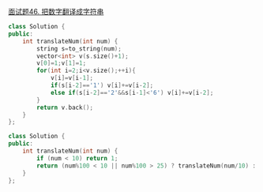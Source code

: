 [面试题46. 把数字翻译成字符串](https://leetcode-cn.com/problems/ba-shu-zi-fan-yi-cheng-zi-fu-chuan-lcof/)

```cpp
class Solution {
public:
    int translateNum(int num) {
        string s=to_string(num);
        vector<int> v(s.size()+1);
        v[0]=1;v[1]=1;
        for(int i=2;i<v.size();++i){
            v[i]=v[i-1];
            if(s[i-2]=='1') v[i]+=v[i-2];
            else if(s[i-2]=='2'&&s[i-1]<'6') v[i]+=v[i-2];
        }
        return v.back();
    }
};
```

```cpp
class Solution {
public:
    int translateNum(int num) {
        if (num < 10) return 1;
        return (num%100 < 10 || num%100 > 25) ? translateNum(num/10) : translateNum(num/10) + translateNum(num/ 100);
    }
};
```